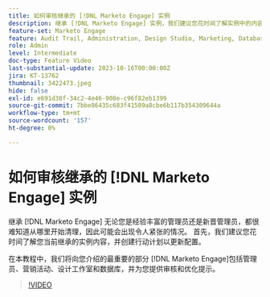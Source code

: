 ```yaml
---
title: 如何审核继承的 [!DNL Marketo Engage] 实例
description: 继承 [!DNL Marketo Engage] 实例，我们建议您花时间了解实例中的内容，并创建行动计划以更新配置。 本教程涵盖 [!DNL Marketo Engage]包括管理员、营销活动、设计工作室和数据库，并为您提供审核和优化提示。
feature-set: Marketo Engage
feature: Audit Trail, Administration, Design Studio, Marketing, Database
role: Admin
level: Intermediate
doc-type: Feature Video
last-substantial-update: 2023-10-16T00:00:00Z
jira: KT-13762
thumbnail: 3422473.jpeg
hide: false
exl-id: e691d38f-34c2-4e46-908e-c96f82eb1399
source-git-commit: 7bbe86435c683f41509a8cbe6b117b354309644a
workflow-type: tm+mt
source-wordcount: '157'
ht-degree: 0%

---
```


# 如何审核继承的 [!DNL Marketo Engage] 实例

继承 [!DNL Marketo Engage] 无论您是经验丰富的管理员还是新晋管理员，都很难知道从哪里开始清理，因此可能会出现令人紧张的情况。 首先，我们建议您花时间了解您当前继承的实例内容，并创建行动计划以更新配置。

在本教程中，我们将向您介绍的最重要的部分 [!DNL Marketo Engage]包括管理员、营销活动、设计工作室和数据库，并为您提供审核和优化提示。

>[!VIDEO](https://video.tv.adobe.com/v/3422473/?learn=on)
